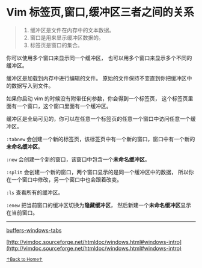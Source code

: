 # Vim 标签页,窗口,缓冲区三者之间的关系

> 1. 缓冲区是文件在内存中的文本数据。
> 2. 窗口是用来显示缓冲区数据的。
> 3. 标签页是窗口的集合。

你可以使用多个窗口来显示同一个缓冲区，
也可以用多个窗口来显示多个不同的缓冲区。

缓冲区是加载到内存中进行编辑的文件。
原始的文件保持不变直到你把缓冲区中的数据写入到文件。

如果你启动 vim 的时候没有附带任何参数，你会得到一个标签页，
这个标签页里面有一个窗口，这个窗口里面有一个缓冲区。

缓冲区是全局可见的，你可以在任意一个标签页的任意一个窗口中访问任意一个缓冲区。

`:tabnew` 会创建一个新的标签页，该标签页中有一个新的窗口，窗口中有一个新的**未命名缓冲区**。

`:new` 会创建一个新的窗口，该窗口中包含一个**未命名缓冲区**。

`:split` 会创建一个新的窗口，两个窗口显示的是同一个缓冲区中的数据，
所以你在一个窗口中修改，另一个窗口中也会跟着改变。

`:ls` 查看所有的缓冲区。

`:enew` 把当前窗口的缓冲区切换为**隐藏缓冲区**，
然后新建一个**未命名缓冲区**显示在当前窗口。

* * *

[buffers-windows-tabs](https://github.com/mhinz/vim-galore/blob/master/README.md#buffers-windows-tabs)

[http://vimdoc.sourceforge.net/htmldoc/windows.html#windows-intro](http://vimdoc.sourceforge.net/htmldoc/windows.html#windows-intro)

<a href='https://github.com/MDGSF/MyVim'><small>↑Back to Home↑</small></a>

